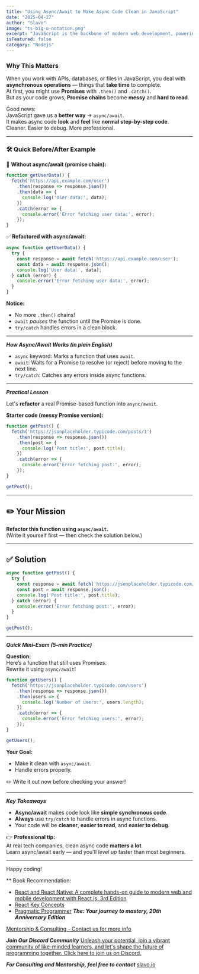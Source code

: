 ```yaml
---
title: "Using Async/Await to Make Async Code Clean in JavaScript"
date: "2025-04-27"
author: "Slavo"
image: "ts-big-o-notation.png"
excerpt: "JavaScript is the backbone of modern web development, powering everything from dynamic websites to complex web applications."
isFeatured: false
category: "Nodejs"
---
```


### Why This Matters

When you work with APIs, databases, or files in JavaScript, you deal with **asynchronous operations** — things that **take time** to complete.  
At first, you might use **Promises** with `.then()` and `.catch()`.  
But as your code grows, **Promise chains** become **messy** and **hard to read**.

Good news:  
JavaScript gave us a **better way** → `async/await`.  
It makes async code **look** and **feel** like **normal step-by-step code**.  
Cleaner. Easier to debug. More professional.

---

### 🛠 Quick Before/After Example

🔴 **Without async/await (promise chain):**

```javascript
function getUserData() {
  fetch('https://api.example.com/user')
    .then(response => response.json())
    .then(data => {
      console.log('User data:', data);
    })
    .catch(error => {
      console.error('Error fetching user data:', error);
    });
}
```

✅ **Refactored with async/await:**

```javascript
async function getUserData() {
  try {
    const response = await fetch('https://api.example.com/user');
    const data = await response.json();
    console.log('User data:', data);
  } catch (error) {
    console.error('Error fetching user data:', error);
  }
}
```

**Notice:**  

- No more `.then()` chains!  
- `await` *pauses* the function until the Promise is done.
- `try/catch` handles errors in a clean block.

---

***How Async/Await Works (in plain English)***

- `async` keyword: Marks a function that uses `await`.
- `await`: Waits for a Promise to resolve (or reject) before moving to the next line.
- `try/catch`: Catches any errors inside async functions.

---

***Practical Lesson***

Let's **refactor** a real Promise-based function into `async/await`.

**Starter code (messy Promise version):**

```javascript
function getPost() {
  fetch('https://jsonplaceholder.typicode.com/posts/1')
    .then(response => response.json())
    .then(post => {
      console.log('Post title:', post.title);
    })
    .catch(error => {
      console.error('Error fetching post:', error);
    });
}

getPost();
```

---

## ✏️ Your Mission

**Refactor this function using `async/await`.**  
(Write it yourself first — then check the solution below.)

---

## ✅ Solution

```javascript
async function getPost() {
  try {
    const response = await fetch('https://jsonplaceholder.typicode.com/posts/1');
    const post = await response.json();
    console.log('Post title:', post.title);
  } catch (error) {
    console.error('Error fetching post:', error);
  }
}

getPost();
```

---

***Quick Mini-Exam (5-min Practice)***

**Question:**  
Here’s a function that still uses Promises.  
Rewrite it using `async/await`!

```javascript
function getUsers() {
  fetch('https://jsonplaceholder.typicode.com/users')
    .then(response => response.json())
    .then(users => {
      console.log('Number of users:', users.length);
    })
    .catch(error => {
      console.error('Error fetching users:', error);
    });
}

getUsers();
```

**Your Goal:**

- Make it clean with `async/await`.
- Handle errors properly.

✏️ Write it out now before checking your answer!

---

***Key Takeaways***

- **Async/await** makes code look like **simple synchronous code**.
- **Always** use `try/catch` to handle errors in async functions.
- Your code will be **cleaner**, **easier to read**, and **easier to debug**.

👉 **Professional tip:**  
At real tech companies, clean async code **matters a lot**.  
Learn async/await early — and you'll *level up* faster than most beginners.

---

Happy coding!

\*\* Book Recommendation:

- [React and React Native: A complete hands-on guide to modern web and mobile development with React.js, 3rd Edition](https://amzn.to/3CStF7m)
- [React Key Concepts](https://amzn.to/43XOCJM)
- [Pragmatic Programmer](https://amzn.to/3W1P4oL) ***The: Your journey to mastery, 20th Anniversary Edition***

[Mentorship & Consulting - Contact us for more info](/contact)

***Join Our Discord Community*** [Unleash your potential, join a vibrant community of like-minded learners, and let's shape the future of programming together. Click here to join us on Discord.](https://discord.gg/A75tvDvZ)

***For Consulting and Mentorship, feel free to contact*** [slavo.io](/contact)

